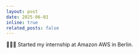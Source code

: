 ```yaml
---
layout: post
date: 2025-06-01
inline: true
related_posts: false
---
```


👩🏽‍💻 Started my internship at Amazon AWS in Berlin.
